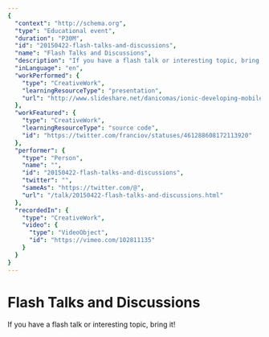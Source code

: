 ```yaml
---
{
  "context": "http://schema.org",
  "type": "Educational event",
  "duration": "P30M",
  "id": "20150422-flash-talks-and-discussions",
  "name": "Flash Talks and Discussions",
  "description": "If you have a flash talk or interesting topic, bring it!",
  "inLanguage": "en",
  "workPerformed": {
    "type": "CreativeWork",
    "learningResourceType": "presentation",
    "url": "http://www.slideshare.net/danicomas/ionic-developing-mobile-apps-for-the-real-world-daniel-comas"
  },
  "workFeatured": {
    "type": "CreativeWork",
    "learningResourceType": "source code",
    "id": "https://twitter.com/franciov/statuses/461288608172113920"
  },
  "performer": {
    "type": "Person",
    "name": "",
    "id": "20150422-flash-talks-and-discussions",
    "twitter": "",
    "sameAs": "https://twitter.com/@",
    "url": "/talk/20150422-flash-talks-and-discussions.html"
  },
  "recordedIn": {
    "type": "CreativeWork",
    "video": {
      "type": "VideoObject",
      "id": "https://vimeo.com/102811135"
    }
  }
}
---
```

# Flash Talks and Discussions

If you have a flash talk or interesting topic, bring it!